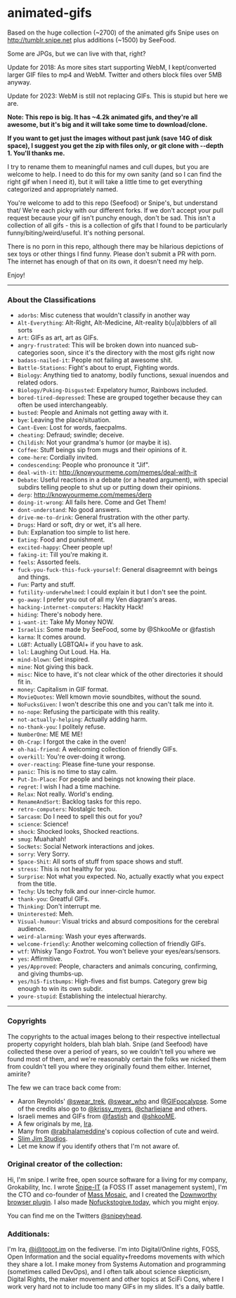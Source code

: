 # animated-gifs
Based on the huge collection (~2700) of the animated gifs Snipe uses on 
http://tumblr.snipe.net plus additions (~1500) by SeeFood.

Some are JPGs, but we can live with that, right?

Update for 2018: As more sites start supporting WebM, I kept/converted larger
GIF files to mp4 and WebM. Twitter and others block files over 5MB anyway.

Update for 2023: WebM is still not replacing GIFs. This is stupid but here we are.

**Note: This repo is big. It has ~4.2k animated gifs, and they're all awesome,
but it's big and it will take some time to download/clone.**

**If you want to get just the images without past junk (save 14G of disk space),
I suggest you get the zip with files only, or git clone with --depth 1. You'll thanks me.**

I try to rename them to meaningful names and cull dupes, but you are welcome to
help.  I need to do this for my own sanity (and so I can find the right gif
when I need it), but it will take a little time to get everything categorized
and appropriately named.

You're welcome to add to this repo (Seefood) or Snipe's, but understand that/
We're each picky with our different forks. If we don't accept your pull request
because your gif isn't punchy enough, don't be sad. This isn't a collection of
all gifs - this is a collection of gifs that I found to be particularly
funny/biting/weird/useful.  It's nothing personal.

There is no porn in this repo, although there may be hilarious depictions of
sex toys or other things I find funny. Please don't submit a PR with porn. The
internet has enough of that on its own, it doesn't need my help. 

Enjoy!

-----

### About the Classifications

- `adorbs`: Misc cuteness that wouldn't classify in another way
- `Alt-Everything`: Alt-Right, Alt-Medicine, Alt-reality b(u|a)bblers of all sorts
- `Art`: GIFs as art, art as GIFs.
- `angry-frustrated`: This will be broken down into nuanced sub-categories soon, since it's the directory with the most gifs right now
- `badass-nailed-it`: People not failing at awesome shit.
- `Battle-Stations`: Fight's about to erupt, Fighting words.
- `Biology`: Anything tied to anatomy, bodily functions, sexual inuendos and related odors.
- `Biology/Puking-Disgusted`: Expelatory humor, Rainbows included.
- `bored-tired-depressed`: These are grouped together because they can often be used interchangeably.
- `busted`: People and Animals not getting away with it.
- `bye`: Leaving the place/situation.
- `Cant-Even`: Lost for words, faecpalms.
- `cheating`: Defraud; swindle; deceive.
- `Childish`: Not your grandma's humor (or maybe it is).
- `Coffee`: Stuff beings sip from mugs and their opinions of it.
- `come-here`: Cordially invited.
- `condescending`: People who pronounce it "Jif".
- `deal-with-it`: http://knowyourmeme.com/memes/deal-with-it
- `Debate`: Useful reactions in a debate (or a heated argument), with special subdirs telling people to shut up or putting down their opinions.
- `derp`: http://knowyourmeme.com/memes/derp
- `doing-it-wrong`: All fails here. Come and Get Them!
- `dont-understand`: No good answers.
- `drive-me-to-drink`: General frustration with the other party.
- `Drugs`: Hard or soft, dry or wet, it's all here.
- `Duh`: Explanation too simple to list here.
- `Eating`: Food and punishment.
- `excited-happy`: Cheer people up!
- `faking-it`: Till you're making it.
- `feels`: Assorted feels.
- `fuck-you-fuck-this-fuck-yourself`: General disagreemnt with beings and things.
- `Fun`: Party and stuff.
- `futility-underwhelmed`: I could explain it but I don't see the point.
- `go-away`: I prefer you out of all my Ven diagram's areas.
- `hacking-internet-computers`: Hackity Hack!
- `hiding`: There's nobody here.
- `i-want-it`: Take My Money NOW.
- `Israelis`: Some made by SeeFood, some by @ShkooMe or @fastish
- `karma`: It comes around.
- `LGBT`: Actually LGBTQAI+ if you have to ask.
- `lol`: Laughing Out Loud. Ha. Ha.
- `mind-blown`: Get inspired.
- `mine`: Not giving this back.
- `misc`: Nice to have, it's not clear whick of the other directories it should fit in.
- `money`: Capitalism in GIF format.
- `MovieQuotes`: Well kmown movie soundbites, without the sound.
- `NoFucksGiven`: I won't describe this one and you can't talk me into it.
- `no-nope`: Refusing the participate with this reality.
- `not-actually-helping`: Actually adding harm.
- `no-thank-you`: I politely refuse.
- `NumberOne`: ME ME ME!
- `Oh-Crap`: I forgot the cake in the oven!
- `oh-hai-friend`: A welcoming collection of friendly GIFs.
- `overkill`: You're over-doing it wrong.
- `over-reacting`: Please fine-tune your response.
- `panic`: This is no time to stay calm.
- `Put-In-Place`: For people and beings not knowing their place.
- `regret`: I wish I had a time machine.
- `Relax`: Not really. World's ending.
- `RenameAndSort`: Backlog tasks for this repo.
- `retro-computers`: Nostalgic tech.
- `Sarcasm`: Do I need to spell this out for you?
- `science`: Science!
- `shock`: Shocked looks, Shocked reactions.
- `smug`: Muahahah!
- `SocNets`: Social Network interactions and jokes.
- `sorry`: Very Sorry.
- `Space-Shit`: All sorts of stuff from space shows and stuff.
- `stress`: This is not healthy for you.
- `Surprise`: Not what you expected. No, actually exactly what you expect from the title.
- `Techy`: Us techy folk and our inner-circle humor.
- `thank-you`: Greatful GIFs.
- `Thinking`: Don't interrupt me.
- `Uninterested`: Meh.
- `Visual-humour`: Visual tricks and absurd compositions for the cerebral audience.
- `weird-alarming`: Wash your eyes afterwards.
- `welcome-friendly`: Another welcoming collection of friendly GIFs.
- `wtf`: Whisky Tango Foxtrot. You won't believe your eyes/ears/sensors.
- `yes`: Affirmitive.
- `yes/Approved`: People, characters and animals concuring, confirming, and giving thumbs-up.
- `yes/hi5-fistbumps`: High-fives and fist bumps. Category grew big enough to win its own subdir.
- `youre-stupid`: Establishing the intelectual hierarchy.

-----

### Copyrights

The copyrights to the actual images belong to their respective intellectual
property copyright holders, blah blah blah. Snipe (and Seefood) have collected these
over a period of years, so we couldn't tell you where we found most of them,
and we're reasonably certain the folks we nicked them from couldn't tell you
where they originally found them either. Internet, amirite?

The few we can trace back come from:
- Aaron Reynolds' [@swear_trek](https://twitter.com/swear_trek), [@swear_who](https://twitter.com/swear_who) and [@GIFpocalypse](https://twitter.com/GIFpocalypse). Some of the credits also go to [@krissy_myers](https://twitter.com/krissy_myers), [@charliejane](https://twitter.com/charliejane) and others.
- Israeli memes and GIFs from [@fastish](https://twitter.com/fastish) and [@shkooME](https://twitter.com/shkooME).
- A few originals by me, [Ira](https://tooot.im/@I).
- Many from [@rabihalameddine](https://twitter.com/rabihalameddine)'s copious collection of cute and weird.
- [Slim Jim Studios](http://www.slimjimstudios.com/).
- Let me know if you identify others that I'm not aware of.

### Original creator of the collection:

Hi, I'm snipe. I write free, open source software for a living for my company,
Grokability, Inc. I wrote [Snipe-IT](https://snipeitapp.com) (a FOSS IT asset
management system), I'm the CTO and co-founder of [Mass Mosaic](https://massmosaic.com),
and I created the [Downworthy browser plugin](http://downworthy.snipe.net). I also made 
[Nofuckstogive.today](http://nofuckstogive.today), which you might enjoy.

You can find me on the Twitters [@snipeyhead](https://twitter.com/snipeyhead).

### Additionals:

I'm Ira, [@i@tooot.im](https://tooot.im/@I) on the fediverse. I'm into
Digital/Online rights, FOSS, Open Information and the social equality+freedoms
movements with which they share a lot. I make money from Systems Automation and
programming (sometimes called DevOps), and I often talk about science
skepticism, Digital Rights, the maker movement and other topics at SciFi Cons,
where I work very hard not to include too many GIFs in my slides. It's a daily
battle.
